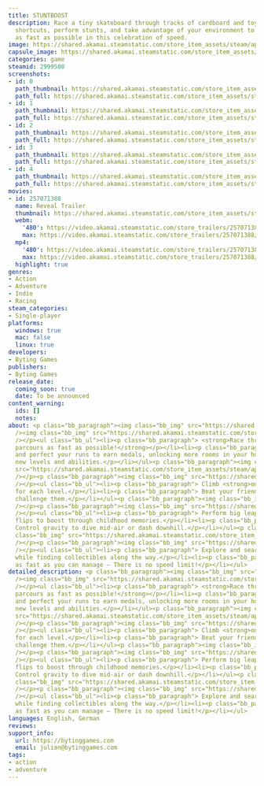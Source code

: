 ```yaml
---
title: STUNTBOOST
description: Race a tiny skateboard through tracks of cardboard and toys. Uncover
  shortcuts, perform stunts, and take advantage of your environment to reach the goal
  as fast as possible in this celebration of speed.
image: https://shared.akamai.steamstatic.com/store_item_assets/steam/apps/2999500/header.jpg?t=1733843712
capsule_image: https://shared.akamai.steamstatic.com/store_item_assets/steam/apps/2999500/c4d4028d45632a0ce211e47f5857b3be4120f458/capsule_231x87.jpg?t=1733843712
categories: game
steamid: 2999500
screenshots:
- id: 0
  path_thumbnail: https://shared.akamai.steamstatic.com/store_item_assets/steam/apps/2999500/ss_8b137f5dd424ccf65a6f2356cb16e03c69c8844c.600x338.jpg?t=1733843712
  path_full: https://shared.akamai.steamstatic.com/store_item_assets/steam/apps/2999500/ss_8b137f5dd424ccf65a6f2356cb16e03c69c8844c.1920x1080.jpg?t=1733843712
- id: 1
  path_thumbnail: https://shared.akamai.steamstatic.com/store_item_assets/steam/apps/2999500/ss_8a148a890977e20a256b58ab1b17c9b34a4e60a1.600x338.jpg?t=1733843712
  path_full: https://shared.akamai.steamstatic.com/store_item_assets/steam/apps/2999500/ss_8a148a890977e20a256b58ab1b17c9b34a4e60a1.1920x1080.jpg?t=1733843712
- id: 2
  path_thumbnail: https://shared.akamai.steamstatic.com/store_item_assets/steam/apps/2999500/ss_fc21a9d1ffa08bee3ab903ec20b096bbce02cd95.600x338.jpg?t=1733843712
  path_full: https://shared.akamai.steamstatic.com/store_item_assets/steam/apps/2999500/ss_fc21a9d1ffa08bee3ab903ec20b096bbce02cd95.1920x1080.jpg?t=1733843712
- id: 3
  path_thumbnail: https://shared.akamai.steamstatic.com/store_item_assets/steam/apps/2999500/ss_ebad8a205925d1690f12b47ed152561e57ec3157.600x338.jpg?t=1733843712
  path_full: https://shared.akamai.steamstatic.com/store_item_assets/steam/apps/2999500/ss_ebad8a205925d1690f12b47ed152561e57ec3157.1920x1080.jpg?t=1733843712
- id: 4
  path_thumbnail: https://shared.akamai.steamstatic.com/store_item_assets/steam/apps/2999500/ss_0a3d4f5dec3c0f04d3b7b53c3fe6803370f4734d.600x338.jpg?t=1733843712
  path_full: https://shared.akamai.steamstatic.com/store_item_assets/steam/apps/2999500/ss_0a3d4f5dec3c0f04d3b7b53c3fe6803370f4734d.1920x1080.jpg?t=1733843712
movies:
- id: 257071388
  name: Reveal Trailer
  thumbnail: https://shared.akamai.steamstatic.com/store_item_assets/steam/apps/257071388/732152280de36fb8563ca1fd90a0c8b8f9155b2c/movie_600x337.jpg?t=1730909164
  webm:
    '480': https://video.akamai.steamstatic.com/store_trailers/257071388/movie480_vp9.webm?t=1730909164
    max: https://video.akamai.steamstatic.com/store_trailers/257071388/movie_max_vp9.webm?t=1730909164
  mp4:
    '480': https://video.akamai.steamstatic.com/store_trailers/257071388/movie480.mp4?t=1730909164
    max: https://video.akamai.steamstatic.com/store_trailers/257071388/movie_max.mp4?t=1730909164
  highlight: true
genres:
- Action
- Adventure
- Indie
- Racing
steam_categories:
- Single-player
platforms:
  windows: true
  mac: false
  linux: true
developers:
- Byting Games
publishers:
- Byting Games
release_date:
  coming_soon: true
  date: To be announced
content_warning:
  ids: []
  notes:
about: <p class="bb_paragraph"><img class="bb_img" src="https://shared.akamai.steamstatic.com/store_item_assets/steam/apps/2999500/extras/spacer_top.png?t=1733843712"
  /><img class="bb_img" src="https://shared.akamai.steamstatic.com/store_item_assets/steam/apps/2999500/extras/roll-ezgif.com-optimize.gif?t=1733843712"
  /></p><ul class="bb_ul"><li><p class="bb_paragraph"> <strong>Race through skate-infused
  parcours as fast as possible!</strong></p></li><li><p class="bb_paragraph"> Replay
  and perfect your runs to earn medals, unlocking more rooms in your home featuring
  new levels and abilities.</p></li></ul><p class="bb_paragraph"><img class="bb_img"
  src="https://shared.akamai.steamstatic.com/store_item_assets/steam/apps/2999500/extras/spacer.png?t=1733843712"
  /></p><p class="bb_paragraph"><img class="bb_img" src="https://shared.akamai.steamstatic.com/store_item_assets/steam/apps/2999500/extras/ghosts-ezgif.com-optimize.gif?t=1733843712"
  /></p><ul class="bb_ul"><li><p class="bb_paragraph"> Climb <strong>online leaderboards</strong>
  for each level.</p></li><li><p class="bb_paragraph"> Beat your friends' scores to
  challenge them.</p></li></ul><p class="bb_paragraph"><img class="bb_img" src="https://shared.akamai.steamstatic.com/store_item_assets/steam/apps/2999500/extras/spacer.png?t=1733843712"
  /></p><p class="bb_paragraph"><img class="bb_img" src="https://shared.akamai.steamstatic.com/store_item_assets/steam/apps/2999500/extras/tornado-ezgif.com-optimize.gif?t=1733843712"
  /></p><ul class="bb_ul"><li><p class="bb_paragraph"> Perform big leaps, grinds and
  flips to boost through childhood memories.</p></li><li><p class="bb_paragraph">
  Control gravity to dive mid-air or dash downhill.</p></li></ul><p class="bb_paragraph"><img
  class="bb_img" src="https://shared.akamai.steamstatic.com/store_item_assets/steam/apps/2999500/extras/spacer.png?t=1733843712"
  /></p><p class="bb_paragraph"><img class="bb_img" src="https://shared.akamai.steamstatic.com/store_item_assets/steam/apps/2999500/extras/shortcuts-ezgif.com-optimize.gif?t=1733843712"
  /></p><ul class="bb_ul"><li><p class="bb_paragraph"> Explore and search for shortcuts
  while finding collectibles along the way.</p></li><li><p class="bb_paragraph"> Skate
  as fast as you can manage – There is no speed limit!</p></li></ul>
detailed_description: <p class="bb_paragraph"><img class="bb_img" src="https://shared.akamai.steamstatic.com/store_item_assets/steam/apps/2999500/extras/spacer_top.png?t=1733843712"
  /><img class="bb_img" src="https://shared.akamai.steamstatic.com/store_item_assets/steam/apps/2999500/extras/roll-ezgif.com-optimize.gif?t=1733843712"
  /></p><ul class="bb_ul"><li><p class="bb_paragraph"> <strong>Race through skate-infused
  parcours as fast as possible!</strong></p></li><li><p class="bb_paragraph"> Replay
  and perfect your runs to earn medals, unlocking more rooms in your home featuring
  new levels and abilities.</p></li></ul><p class="bb_paragraph"><img class="bb_img"
  src="https://shared.akamai.steamstatic.com/store_item_assets/steam/apps/2999500/extras/spacer.png?t=1733843712"
  /></p><p class="bb_paragraph"><img class="bb_img" src="https://shared.akamai.steamstatic.com/store_item_assets/steam/apps/2999500/extras/ghosts-ezgif.com-optimize.gif?t=1733843712"
  /></p><ul class="bb_ul"><li><p class="bb_paragraph"> Climb <strong>online leaderboards</strong>
  for each level.</p></li><li><p class="bb_paragraph"> Beat your friends' scores to
  challenge them.</p></li></ul><p class="bb_paragraph"><img class="bb_img" src="https://shared.akamai.steamstatic.com/store_item_assets/steam/apps/2999500/extras/spacer.png?t=1733843712"
  /></p><p class="bb_paragraph"><img class="bb_img" src="https://shared.akamai.steamstatic.com/store_item_assets/steam/apps/2999500/extras/tornado-ezgif.com-optimize.gif?t=1733843712"
  /></p><ul class="bb_ul"><li><p class="bb_paragraph"> Perform big leaps, grinds and
  flips to boost through childhood memories.</p></li><li><p class="bb_paragraph">
  Control gravity to dive mid-air or dash downhill.</p></li></ul><p class="bb_paragraph"><img
  class="bb_img" src="https://shared.akamai.steamstatic.com/store_item_assets/steam/apps/2999500/extras/spacer.png?t=1733843712"
  /></p><p class="bb_paragraph"><img class="bb_img" src="https://shared.akamai.steamstatic.com/store_item_assets/steam/apps/2999500/extras/shortcuts-ezgif.com-optimize.gif?t=1733843712"
  /></p><ul class="bb_ul"><li><p class="bb_paragraph"> Explore and search for shortcuts
  while finding collectibles along the way.</p></li><li><p class="bb_paragraph"> Skate
  as fast as you can manage – There is no speed limit!</p></li></ul>
languages: English, German
reviews:
support_info:
  url: https://bytinggames.com
  email: julian@bytinggames.com
tags:
- action
- adventure
---
```



